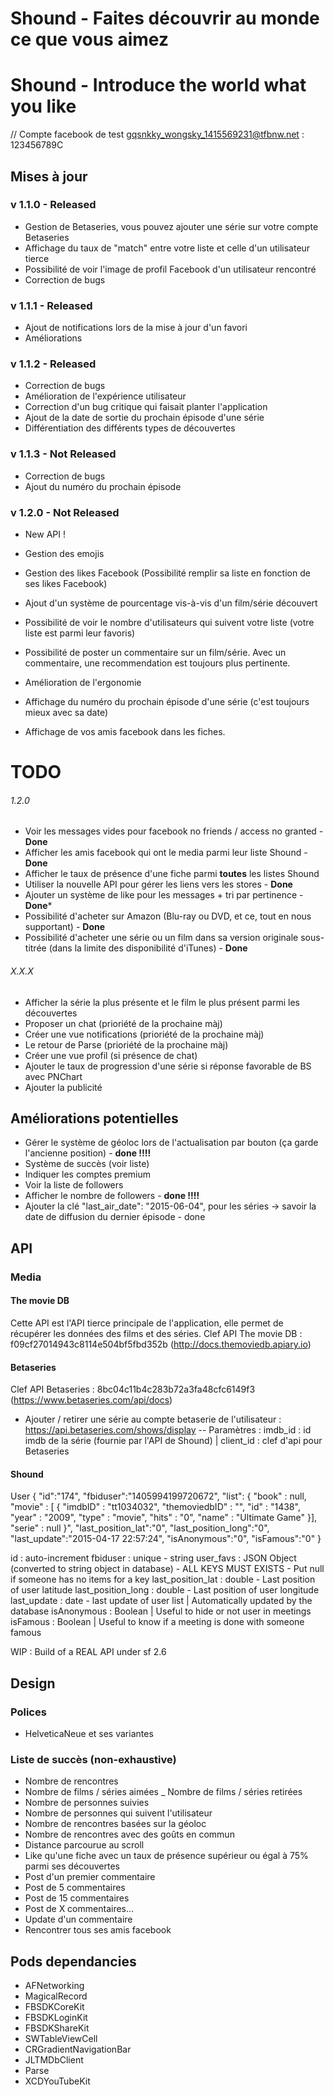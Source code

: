 Shound - Faites découvrir au monde ce que vous aimez
========
Shound - Introduce the world what you like
========

// Compte facebook de test
gqsnkky_wongsky_1415569231@tfbnw.net : 123456789C

## Mises à jour

### v 1.1.0 - Released

- Gestion de Betaseries, vous pouvez ajouter une série sur votre compte Betaseries
- Affichage du taux de "match" entre votre liste et celle d'un utilisateur tierce
- Possibilité de voir l'image de profil Facebook d'un utilisateur rencontré
- Correction de bugs

### v 1.1.1 - Released

- Ajout de notifications lors de la mise à jour d'un favori
- Améliorations

### v 1.1.2 - Released

- Correction de bugs
- Amélioration de l'expérience utilisateur
- Correction d'un bug critique qui faisait planter l'application
- Ajout de la date de sortie du prochain épisode d'une série
- Différentiation des différents types de découvertes

### v 1.1.3 - Not Released

- Correction de bugs
- Ajout du numéro du prochain épisode

### v 1.2.0 - Not Released

- New API !
- Gestion des emojis

- Gestion des likes Facebook (Possibilité remplir sa liste en fonction de ses likes Facebook)
- Ajout d'un système de pourcentage vis-à-vis d'un film/série découvert
- Possibilité de voir le nombre d'utilisateurs qui suivent votre liste (votre liste est parmi leur favoris)
- Possibilité de poster un commentaire sur un film/série. Avec un commentaire, une recommendation est toujours plus pertinente.
- Amélioration de l'ergonomie
- Affichage du numéro du prochain épisode d'une série (c'est toujours mieux avec sa date)
- Affichage de vos amis facebook dans les fiches.


# TODO

###### 1.2.0
- Voir les messages vides pour facebook no friends / access no granted - **Done**
- Afficher les amis facebook qui ont le media parmi leur liste Shound - **Done**
- Afficher le taux de présence d'une fiche parmi **toutes** les listes Shound
- Utiliser la nouvelle API pour gérer les liens vers les stores - **Done**
- Ajouter un système de like pour les messages + tri par pertinence - **Done***
- Possibilité d'acheter sur Amazon (Blu-ray ou DVD, et ce, tout en nous supportant) - **Done**
- Possibilité d'acheter une série ou un film dans sa version originale sous-titrée (dans la limite des disponibilité d'iTunes) - **Done**

###### X.X.X
- Afficher la série la plus présente et le film le plus présent parmi les découvertes
- Proposer un chat (prioriété de la prochaine màj)
- Créer une vue notifications (prioriété de la prochaine màj)
- Le retour de Parse (prioriété de la prochaine màj)
- Créer une vue profil (si présence de chat)
- Ajouter le taux de progression d'une série si réponse favorable de BS avec PNChart
- Ajouter la publicité



## Améliorations potentielles
- Gérer le système de géoloc lors de l'actualisation par bouton (ça garde l'ancienne position) - **done !!!!**
- Système de succès (voir liste) 
- Indiquer les comptes premium
- Voir la liste de followers
- Afficher le nombre de followers - **done !!!!**
- Ajouter la clé "last_air_date": "2015-06-04", pour les séries -> savoir la date de diffusion du dernier épisode - done

## API

### Media

#### The movie DB
Cette API est l'API tierce principale de l'application, elle permet de récupérer les données des films et des séries.
Clef API The movie DB : f09cf27014943c8114e504bf5fbd352b (http://docs.themoviedb.apiary.io)

#### Betaseries
Clef API Betaseries : 8bc04c11b4c283b72a3fa48cfc6149f3 (https://www.betaseries.com/api/docs)
- Ajouter / retirer une série au compte betaserie de l'utilisateur : https://api.betaseries.com/shows/display
-- Paramètres : imdb_id : id imdb de la série (fournie par l'API de Shound) | client_id : clef d'api pour Betaseries

#### Shound
User
{
    "id":"174",
    "fbiduser":"1405994199720672",
    "list":
                {
                    "book" : null, 
                    "movie" : [
                        {
                            "imdbID" : "tt1034032",
                            "themoviedbID" : "", 
                            "id" : "1438",
                            "year" : "2009",
                            "type" : "movie",
                            "hits" : "0",
                            "name" : "Ultimate Game"
                        }],
                    "serie" : null
                }",
    "last_position_lat":"0",
    "last_position_long":"0",
    "last_update":"2015-04-17 22:57:24",
    "isAnonymous":"0",
    "isFamous":"0"
}

id : auto-increment
fbiduser : unique - string
user_favs : JSON Object (converted to string object in database) - ALL KEYS MUST EXISTS - Put null if someone has no items for a key
last_position_lat : double - Last position of user latitude
last_position_long : double - Last position of user longitude
last_update : date - last update of user list | Automatically updated by the database
isAnonymous : Boolean | Useful to hide or not user in meetings
isFamous : Boolean | Useful to know if a meeting is done with someone famous

WIP : Build of a REAL API under sf 2.6


## Design 
### Polices 
- HelveticaNeue et ses variantes



### Liste de succès (non-exhaustive)
- Nombre de rencontres
- Nombre de films / séries aimées
_ Nombre de films / séries retirées
- Nombre de personnes suivies
- Nombre de personnes qui suivent l'utilisateur
- Nombre de rencontres basées sur la géoloc
- Nombre de rencontres avec des goûts en commun
- Distance parcourue au scroll
- Like qu'une fiche avec un taux de présence supérieur ou égal à 75% parmi ses découvertes
- Post d'un premier commentaire
- Post de 5 commentaires
- Post de 15 commentaires
- Post de X commentaires...
- Update d'un commentaire
- Rencontrer tous ses amis facebook

## Pods dependancies

- AFNetworking
- MagicalRecord
- FBSDKCoreKit
- FBSDKLoginKit
- FBSDKShareKit
- SWTableViewCell
- CRGradientNavigationBar
- JLTMDbClient 
- Parse
- XCDYouTubeKit
